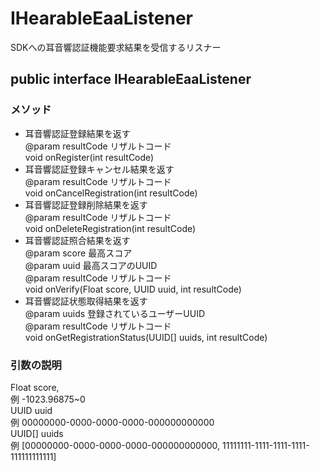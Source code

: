 # IHearableEaaListener
SDKへの耳音響認証機能要求結果を受信するリスナー

## public interface IHearableEaaListener

### メソッド
* 耳音響認証登録結果を返す<br>@param resultCode リザルトコード<br>void onRegister(int resultCode)
* 耳音響認証登録キャンセル結果を返す<br>@param resultCode リザルトコード<br>void onCancelRegistration(int resultCode)
* 耳音響認証登録削除結果を返す<br>@param resultCode リザルトコード<br>void onDeleteRegistration(int resultCode)
* 耳音響認証照合結果を返す<br>@param score 最高スコア<br>@param uuid 最高スコアのUUID<br>@param resultCode リザルトコード<br>void onVerify(Float score, UUID uuid, int resultCode)
* 耳音響認証状態取得結果を返す<br>@param uuids 登録されているユーザーUUID<br>@param resultCode リザルトコード<br>void onGetRegistrationStatus(UUID[] uuids, int resultCode)

### 引数の説明
Float score,  
例 -1023.96875~0  
UUID uuid  
例 00000000-0000-0000-0000-000000000000  
UUID[] uuids  
例 [00000000-0000-0000-0000-000000000000, 11111111-1111-1111-1111-111111111111]